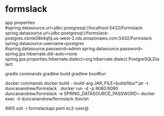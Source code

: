 # formslack
app properties
#spring.datasource.url=jdbc:postgresql://localhost:5432/Formslack
spring.datasource.url=jdbc:postgresql://formslack-postgres.cbmk08ii4qfq.us-west-2.rds.amazonaws.com:5432/Formslack
spring.datasource.username=postgres
#spring.datasource.password=admin
spring.datasource.password=
spring.jpa.hibernate.ddl-auto=none
spring.jpa.properties.hibernate.dialect=org.hibernate.dialect.PostgreSQLDialect

gradle commands
gradlew build
gradlew bootRun

docker commands
docker build --build-arg JAR_FILE=build/libs/*.jar -t duncanandrew/formslack .
docker run -d -p 8080:8080 duncanandrew/formslack -e SPRING_DATASOURCE_PASSWORD=
docker exec -ti duncanandrew/formslack /bin/sh

AWS
ssh -i formslackapi.pem ec2-user@<public-ip>

